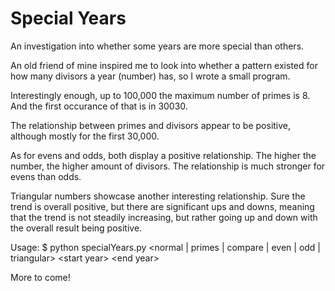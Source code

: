 # Special Years
An investigation into whether some years are more special than others.

An old friend of mine inspired me to look into whether a pattern existed for how many divisors a year (number) has, so I wrote a small program.

Interestingly enough, up to 100,000 the maximum number of primes is 8. And the first occurance of that is in 30030.

The relationship between primes and divisors appear to be positive, although mostly for the first 30,000.

As for evens and odds, both display a positive relationship. The higher the number, the higher amount of divisors. The relationship is much stronger for evens than odds.

Triangular numbers showcase another interesting relationship. Sure the trend is overall positive, but there are significant ups and downs, meaning that the trend is not steadily increasing, but rather going up and down with the overall result being positive.

Usage:
$ python specialYears.py \<normal | primes | compare | even | odd | triangular\> \<start year\> \<end year\>

More to come!